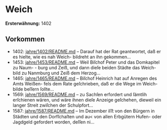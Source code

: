 # Weich

**Ersterwähnung:** 1402

## Vorkommen
- 1402: [jahre/1402/README.md](../jahre/1402/README.md) – Darauf hat
der Rat geantwortet, daß er es hielte, wie es nah Weich-
bildreht an ihn gekommen...
- 1453: [jahre/1453/README.md](../jahre/1453/README.md) – Weil Biſchof Peter und das Domkapitel zu Naum- -
burg und Zeiß, und dann dieſe beiden Städte das Weich-
bild zu Nanmburg und Zeiß dem Herzog...
- 1465: [jahre/1465/README.md](../jahre/1465/README.md) – Biſchof Heinrich hat auf Anregen des Amts Weißen-
fels dem Rate geſchrieben, daß er die Wege im Weich-
bilde beſſern ſollte...
- 1569: [jahre/1569/README.md](../jahre/1569/README.md) – zu Sachſen erfordert und ſämtlih erſchienen wären,
und wäre ihnen dieſe Anzeige geſchehen, dieweil ein
langer Streit zwiſchen der Schulpfort...
- 1587: [jahre/1587/README.md](../jahre/1587/README.md) – Im Dezember iſﬅ von den Bürgern in Städten und
den Dorfſchaſten und au< von allen Erbgütern Hufen-
oder Jagdgeld gefordert worden, deſſen ni...

